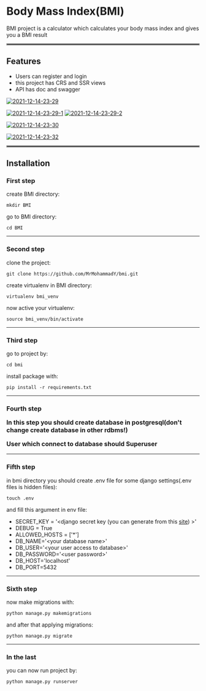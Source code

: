 # Body Mass Index(BMI)

BMI project is a calculator which calculates your body mass index and gives you a BMI result

<hr style="border:2px solid gray"> </hr>

## Features

* Users can register and login
* this project has CRS and SSR views
* API has doc and swagger


<a href="https://ibb.co/zZJyPmb"><img src="https://i.ibb.co/5LFNs1v/2021-12-14-23-29.png" alt="2021-12-14-23-29" border="0"></a>

<a href="https://ibb.co/XDNxQgf"><img src="https://i.ibb.co/m015jwr/2021-12-14-23-29-1.png" alt="2021-12-14-23-29-1" border="0"></a>
<a href="https://ibb.co/gvp2xZY"><img src="https://i.ibb.co/hXj6SF0/2021-12-14-23-29-2.png" alt="2021-12-14-23-29-2" border="0"></a>

<a href="https://ibb.co/DQXqq4n"><img src="https://i.ibb.co/1TVSSZx/2021-12-14-23-30.png" alt="2021-12-14-23-30" border="0"></a>

<a href="https://ibb.co/27Thwk6"><img src="https://i.ibb.co/TBs2ZgT/2021-12-14-23-32.png" alt="2021-12-14-23-32" border="0"></a>





<hr style="border:2px solid gray"> </hr>

## Installation

### First step

create BMI directory:

    mkdir BMI

go to BMI directory:

    cd BMI

---

### Second step

clone the project:

    git clone https://github.com/MrMohammadY/bmi.git

create virtualenv in BMI directory:

    virtualenv bmi_venv

now active your virtualenv:

    source bmi_venv/bin/activate

---

### Third step

go to project by:

    cd bmi

install package with:

    pip install -r requirements.txt

---

### Fourth step

<p style="font-size: 16px"><b>In this step you should create database in postgresql(don't change create database in other rdbms!)</b></p>
<p style="font-size: 16px"><b>User which connect to database should Superuser</b></p>


---

### Fifth step

in bmi directory you should create .env file for some django settings(.env files is hidden files):

    touch .env

and fill this argument in env file:

- SECRET_KEY = '\<django secret key (you can generate from this [site](https://djecrety.ir/)) >'
- DEBUG = True
- ALLOWED_HOSTS = ['*']
- DB_NAME='\<your database name>'
- DB_USER='\<your user access to database>'
- DB_PASSWORD='\<user password>'
- DB_HOST='localhost'
- DB_PORT=5432

---

### Sixth step

now make migrations with:

    python manage.py makemigrations

and after that applying migrations:

    python manage.py migrate

---

### In the last

you can now run project by:

    python manage.py runserver